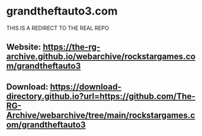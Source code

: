 # grandtheftauto3.com

THIS IS A REDIRECT TO THE REAL REPO
## Website: https://the-rg-archive.github.io/webarchive/rockstargames.com/grandtheftauto3

## Download: https://download-directory.github.io?url=https://github.com/The-RG-Archive/webarchive/tree/main/rockstargames.com/grandtheftauto3
